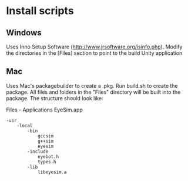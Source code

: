 # Install scripts

## Windows

Uses Inno Setup Software (http://www.jrsoftware.org/isinfo.php). Modify the directories in the [Files] section to point to the build Unity application

## Mac

Uses Mac's packagebuilder to create a .pkg. Run build.sh to create the package. All files and folders in the "Files" directory will be built into the package. The structure should look like:

Files
    - Applications
        EyeSim.app
    
    -usr
        -local
            -bin
                gccsim
                g++sim
                eyesim
            -include
                eyebot.h
                types.h
            -lib
                libeyesim.a